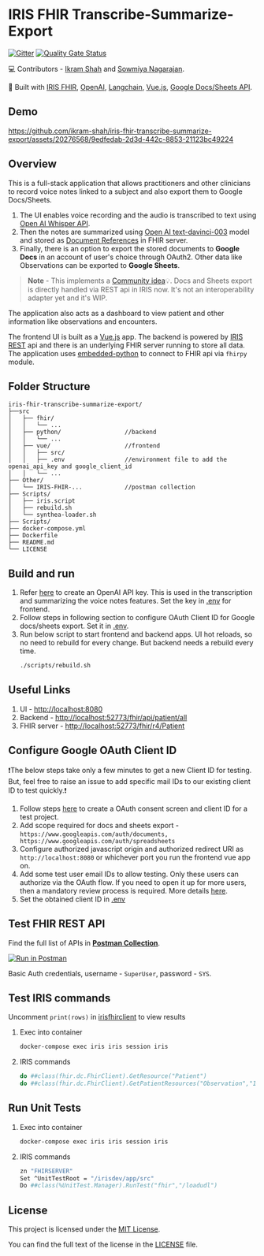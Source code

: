 # IRIS FHIR Transcribe-Summarize-Export

[![Gitter](https://img.shields.io/badge/Available%20on-Intersystems%20Open%20Exchange-00b2a9.svg)](https://openexchange.intersystems.com/package/IRIS-FHIR-Transcribe-Summarize-Export)
[![Quality Gate Status](https://github.com/ikram-shah/iris-fhir-transcribe-summarize-export/actions/workflows/objectscript-quality.yml/badge.svg)](https://community.objectscriptquality.com/dashboard?id=intersystems_iris_community/iris-fhir-transcribe-summarize-export)

💻  Contributors - [Ikram Shah](https://community.intersystems.com/user/ikram-shah) and [Sowmiya Nagarajan](https://community.intersystems.com/user/sowmiya-nagarajan).

🚀  Built with [IRIS FHIR](https://github.com/intersystems-community/iris-fhir-template), [OpenAI](https://openai.com/), [Langchain](https://python.langchain.com/), [Vue.js](https://vuejs.org/), [Google Docs/Sheets API](https://developers.google.com/docs/api/reference/rest).

## Demo

https://github.com/ikram-shah/iris-fhir-transcribe-summarize-export/assets/20276568/9edfedab-2d3d-442c-8853-21123bc49224

## Overview

This is a full-stack application that allows practitioners and other clinicians to record voice notes linked to a subject and also export them to Google Docs/Sheets. 

1. The UI enables voice recording and the audio is transcribed to text using [Open AI Whisper API](https://openai.com/research/whisper).
2. Then the notes are summarized using [Open AI text-davinci-003](https://platform.openai.com/docs/models/gpt-3-5) model and stored as [Document References](https://build.fhir.org/documentreference.html) in FHIR server. 
3. Finally, there is an option to export the stored documents to **Google Docs** in an account of user's choice through OAuth2. Other data like Observations can be exported to **Google Sheets**.

> **Note** - This implements a [Community idea](https://ideas.intersystems.com/ideas/DPI-I-197)💡. Docs and Sheets export is directly handled via REST api in IRIS now. It's not an interoperability adapter yet and it's WIP.

The application also acts as a dashboard to view patient and other information like observations and encounters.

The frontend UI is built as a [Vue.js](src/vue) app. The backend is powered by [IRIS REST](src/fhir/Rest.cls) api and there is an underlying FHIR server running to store all data. The application uses [embedded-python](src/python) to connect to FHIR api via `fhirpy` module.

## Folder Structure

```
iris-fhir-transcribe-summarize-export/
├──src
│   ├── fhir/
│   │   └── ...
│   ├── python/                  //backend
│   │   └── ...
│   ├── vue/                     //frontend
│   │   ├── src/
│   │   ├── .env                 //environment file to add the openai_api_key and google_client_id
│   │   └── ...
├── Other/
│   └── IRIS-FHIR-...            //postman collection
├── Scripts/
│   ├── iris.script
│   ├── rebuild.sh
│   └── synthea-loader.sh
├── Scripts/
├── docker-compose.yml
├── Dockerfile
├── README.md
└── LICENSE
```

## Build and run
1. Refer [here](https://www.howtogeek.com/885918/how-to-get-an-openai-api-key/) to create an OpenAI API key. This is used in the transcription and summarizing the voice notes features. Set the key in [.env](src/vue/.env) for frontend.
2. Follow steps in following section to configure OAuth Client ID for Google docs/sheets export. Set it in [.env](src/vue/.env).
3. Run below script to start frontend and backend apps. UI hot reloads, so no need to rebuild for every change. But backend needs a rebuild every time.
    ```bash
    ./scripts/rebuild.sh
    ```

## Useful Links

1. UI - [http://localhost:8080](http://localhost:8080)
2. Backend - [http://localhost:52773/fhir/api/patient/all](http://localhost:52773/fhir/api/patient/all)
3. FHIR server - [http://localhost:52773/fhir/r4/Patient](http://localhost:52773/fhir/r4/Patient)

## Configure Google OAuth Client ID
❗The below steps take only a few minutes to get a new Client ID for testing. But, feel free to raise an issue to add specific mail IDs to our existing client ID to test quickly.❗

1. Follow steps [here](https://support.google.com/cloud/answer/6158849?hl=en#zippy=%2Cweb-applications) to create a OAuth consent screen and client ID for a test project.
2. Add scope required for docs and sheets export - `https://www.googleapis.com/auth/documents, https://www.googleapis.com/auth/spreadsheets`
3. Configure authorized javascript origin and authorized redirect URI as `http://localhost:8080` or whichever port you run the frontend vue app on.
4. Add some test user email IDs to allow testing. Only these users can authorize via the OAuth flow. If you need to open it up for more users, then a mandatory review process is required. More details [here](https://support.google.com/cloud/answer/10311615?hl=en).
5. Set the obtained client ID in [.env](src/vue/.env)

## Test FHIR REST API

Find the full list of APIs in **[Postman Collection](other/IRIS-FHIR-Transcribe-Summarize-Export.postman_collection.json)**.

[![Run in Postman](https://run.pstmn.io/button.svg)](https://god.gw.postman.com/run-collection/4063768-a7212431-7f08-4c21-98e9-50910ec4de87?action=collection%2Ffork&source=rip_markdown&collection-url=entityId%3D4063768-a7212431-7f08-4c21-98e9-50910ec4de87%26entityType%3Dcollection%26workspaceId%3D25acb8ff-3238-4dda-9e3c-e63d0b25c0c3)

Basic Auth credentials, username - `SuperUser`, password - `SYS`. 

## Test IRIS commands
Uncomment `print(rows)` in [irisfhirclient](src/python/irisfhirclient.py) to view results

1. Exec into container
    ```bash
    docker-compose exec iris iris session iris
    ```
2. IRIS commands
    ```bash
    do ##class(fhir.dc.FhirClient).GetResource("Patient")
    do ##class(fhir.dc.FhirClient).GetPatientResources("Observation","1")
    ```

## Run Unit Tests
1. Exec into container
    ```bash
    docker-compose exec iris iris session iris
    ```
2. IRIS commands
    ```bash
    zn "FHIRSERVER"
    Set ^UnitTestRoot = "/irisdev/app/src"
    Do ##class(%UnitTest.Manager).RunTest("fhir","/loadudl")
    ```

## License

This project is licensed under the [MIT License](LICENSE).

You can find the full text of the license in the [LICENSE](LICENSE) file.

